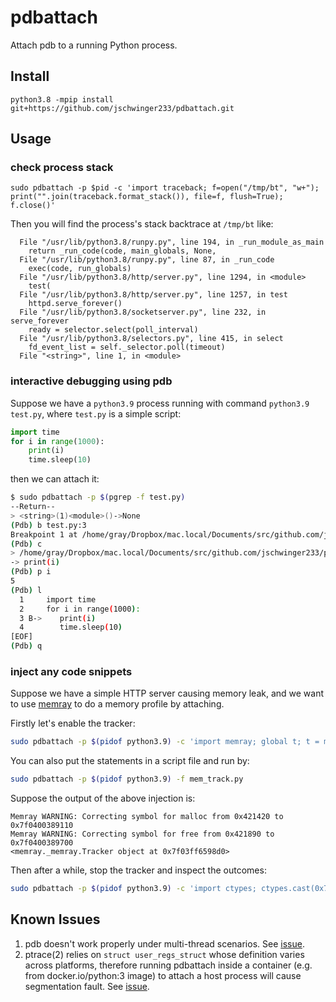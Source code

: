 # pdbattach

Attach pdb to a running Python process.

## Install

```
python3.8 -mpip install git+https://github.com/jschwinger233/pdbattach.git
```

## Usage

### check process stack

```
sudo pdbattach -p $pid -c 'import traceback; f=open("/tmp/bt", "w+"); print("".join(traceback.format_stack()), file=f, flush=True); f.close()'
```

Then you will find the process's stack backtrace at `/tmp/bt` like:

```
  File "/usr/lib/python3.8/runpy.py", line 194, in _run_module_as_main
    return _run_code(code, main_globals, None,
  File "/usr/lib/python3.8/runpy.py", line 87, in _run_code
    exec(code, run_globals)
  File "/usr/lib/python3.8/http/server.py", line 1294, in <module>
    test(
  File "/usr/lib/python3.8/http/server.py", line 1257, in test
    httpd.serve_forever()
  File "/usr/lib/python3.8/socketserver.py", line 232, in serve_forever
    ready = selector.select(poll_interval)
  File "/usr/lib/python3.8/selectors.py", line 415, in select
    fd_event_list = self._selector.poll(timeout)
  File "<string>", line 1, in <module>
```

### interactive debugging using pdb

Suppose we have a `python3.9` process running with command `python3.9 test.py`, where `test.py` is a simple script:

```python
import time
for i in range(1000):
    print(i)
    time.sleep(10)
```

then we can attach it:

```bash
$ sudo pdbattach -p $(pgrep -f test.py)
--Return--
> <string>(1)<module>()->None
(Pdb) b test.py:3
Breakpoint 1 at /home/gray/Dropbox/mac.local/Documents/src/github.com/jschwinger233/pdbattach/test.py:3
(Pdb) c
> /home/gray/Dropbox/mac.local/Documents/src/github.com/jschwinger233/pdbattach/test.py(3)<module>()->None
-> print(i)
(Pdb) p i
5
(Pdb) l
  1  	import time
  2  	for i in range(1000):
  3 B->	   print(i)
  4  	   time.sleep(10)
[EOF]
(Pdb) q
```

### inject any code snippets

Suppose we have a simple HTTP server causing memory leak, and we want to use [memray](https://github.com/bloomberg/memray) to do a memory profile by attaching.

Firstly let's enable the tracker:

```bash
sudo pdbattach -p $(pidof python3.9) -c 'import memray; global t; t = memray.Tracker("out.bin"); t.__enter__(); print(t)'
```

You can also put the statements in a script file and run by:

```bash
sudo pdbattach -p $(pidof python3.9) -f mem_track.py
```

Suppose the output of the above injection is:

```
Memray WARNING: Correcting symbol for malloc from 0x421420 to 0x7f0400389110
Memray WARNING: Correcting symbol for free from 0x421890 to 0x7f0400389700
<memray._memray.Tracker object at 0x7f03ff6598d0>
```

Then after a while, stop the tracker and inspect the outcomes:

```bash
sudo pdbattach -p $(pidof python3.9) -c 'import ctypes; ctypes.cast(0x7f03ff6598d0, ctypes.py_object).value.__exit__(None, None, None)'
```

## Known Issues

1. pdb doesn't work properly under multi-thread scenarios. See [issue](https://bugs.python.org/issue41571).
2. ptrace(2) relies on `struct user_regs_struct` whose definition varies across platforms, therefore running pdbattach inside a container (e.g. from docker.io/python:3 image) to attach a host process will cause segmentation fault. See [issue](https://github.com/jschwinger233/pdbattach/issues/4).
